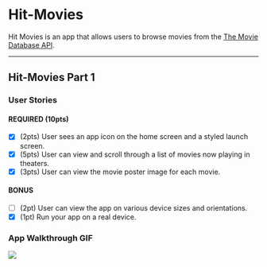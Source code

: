 # Hit-Movies

Hit Movies is an app that allows users to browse movies from the [The Movie Database API](http://docs.themoviedb.apiary.io/#).

---

## Hit-Movies Part 1

### User Stories


#### REQUIRED (10pts)
- [x] (2pts) User sees an app icon on the home screen and a styled launch screen.
- [x] (5pts) User can view and scroll through a list of movies now playing in theaters.
- [x] (3pts) User can view the movie poster image for each movie.

#### BONUS
- [ ] (2pt) User can view the app on various device sizes and orientations.
- [x] (1pt) Run your app on a real device.

### App Walkthrough GIF
![](https://github.com/ElioZhou/Hit-Movies/blob/main/demo.gif)


